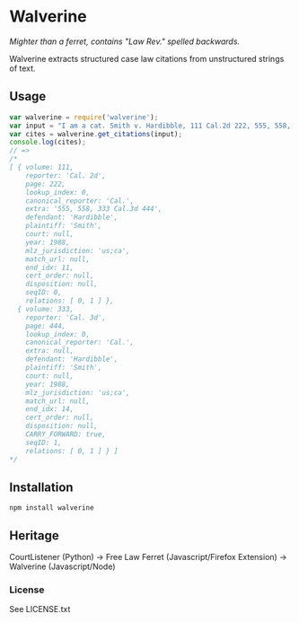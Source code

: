 # Walverine

*Mighter than a ferret, contains "Law Rev." spelled backwards.*

Walverine extracts structured case law citations from unstructured strings of text.

## Usage

```javascript
var walverine = require('walverine');
var input = "I am a cat. Smith v. Hardibble, 111 Cal.2d 222, 555, 558, 333 Cal.3d 444 (1988)";
var cites = walverine.get_citations(input);
console.log(cites);
// =>
/*
[ { volume: 111,
    reporter: 'Cal. 2d',
    page: 222,
    lookup_index: 0,
    canonical_reporter: 'Cal.',
    extra: '555, 558, 333 Cal.3d 444',
    defendant: 'Hardibble',
    plaintiff: 'Smith',
    court: null,
    year: 1988,
    mlz_jurisdiction: 'us;ca',
    match_url: null,
    end_idx: 11,
    cert_order: null,
    disposition: null,
    seqID: 0,
    relations: [ 0, 1 ] },
  { volume: 333,
    reporter: 'Cal. 3d',
    page: 444,
    lookup_index: 0,
    canonical_reporter: 'Cal.',
    extra: null,
    defendant: 'Hardibble',
    plaintiff: 'Smith',
    court: null,
    year: 1988,
    mlz_jurisdiction: 'us;ca',
    match_url: null,
    end_idx: 14,
    cert_order: null,
    disposition: null,
    CARRY_FORWARD: true,
    seqID: 1,
    relations: [ 0, 1 ] } ]
*/
```

## Installation

`npm install walverine`

## Heritage

CourtListener (Python) -> Free Law Ferret (Javascript/Firefox Extension) -> Walverine (Javascript/Node)

### License

See LICENSE.txt